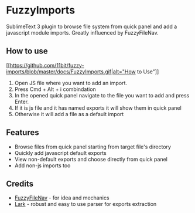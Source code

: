 FuzzyImports
============

SublimeText 3 plugin to browse file system from quick panel and add a javascript module imports. Greatly influenced by FuzzyFileNav.

How to use
----------

[[https://github.com/11bit/fuzzy-imports/blob/master/docs/FuzzyImports.gif|alt="How to Use"]]

1. Open JS file where you want to add an import.
2. Press Cmd + Alt + i combindation
3. In the opened quick panel navigate to the file you want to add and press Enter.
4. If it is js file and it has named exports it will show them in quick panel
5. Otherwise it will add a file as a default import

Features
--------

* Browse files from quick panel starting from target file's directory
* Quickly add javascript default exports
* View non-default exports and choose directly from quick panel
* Add non-js imports too

Credits
-------

* [FuzzyFileNav](https://github.com/facelessuser/FuzzyFileNav) - for idea and mechanics
* [Lark](https://github.com/erezsh/lark) - robust and easy to use parser for exports extraction
